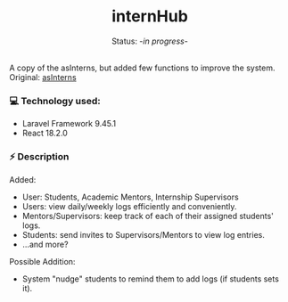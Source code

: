 <div align="center">
    <h1>internHub</h1>
    Status: -<i font-size="2rem">in progress</i>-
</div>

<br>

A copy of the asInterns, but added few functions to improve the system. <br>
Original: [asInterns](https://github.com/ziearina/Internship-Application)

### 💻 Technology used:
- Laravel Framework 9.45.1
- React 18.2.0


### ⚡ Description
Added:
- User: Students, Academic Mentors, Internship Supervisors
- Users: view daily/weekly logs efficiently and conveniently.
- Mentors/Supervisors: keep track of each of their assigned students' logs.
- Students: send invites to Supervisors/Mentors to view log entries.
- ...and more?

Possible Addition:
- System "nudge" students to remind them to add logs (if students sets it).